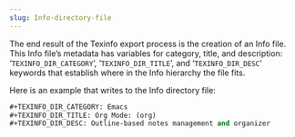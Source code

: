 ```yaml
---
slug: Info-directory-file
---
```


The end result of the Texinfo export process is the creation of an Info file. This Info file’s metadata has variables for category, title, and description: ‘`TEXINFO_DIR_CATEGORY`’, ‘`TEXINFO_DIR_TITLE`’, and ‘`TEXINFO_DIR_DESC`’ keywords that establish where in the Info hierarchy the file fits.

Here is an example that writes to the Info directory file:

```lisp
#+TEXINFO_DIR_CATEGORY: Emacs
#+TEXINFO_DIR_TITLE: Org Mode: (org)
#+TEXINFO_DIR_DESC: Outline-based notes management and organizer
```
